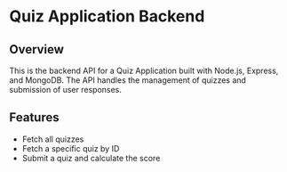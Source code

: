 # Quiz Application Backend

## Overview

This is the backend API for a Quiz Application built with Node.js, Express, and MongoDB. The API handles the management of quizzes and submission of user responses.

## Features

- Fetch all quizzes
- Fetch a specific quiz by ID
- Submit a quiz and calculate the score
